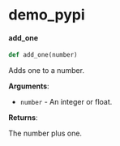 <a id="demo_pypi"></a>

# demo\_pypi

<a id="demo_pypi.add_one"></a>

#### add\_one

```python
def add_one(number)
```

Adds one to a number.

**Arguments**:

- `number` - An integer or float.
  

**Returns**:

  The number plus one.

